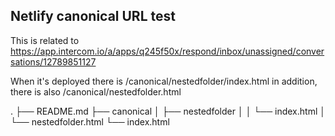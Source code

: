 ## Netlify canonical URL test

This is related to https://app.intercom.io/a/apps/q245f50x/respond/inbox/unassigned/conversations/12789851127

When it's deployed there is /canonical/nestedfolder/index.html in addition, there is also /canonical/nestedfolder.html


.
    ├── README.md
    ├── canonical
    │   ├── nestedfolder
    │   │   └── index.html
    │   └── nestedfolder.html
    └── index.html